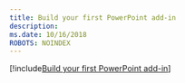 ```yaml
---
title: Build your first PowerPoint add-in
description: 
ms.date: 10/16/2018
ROBOTS: NOINDEX
---
```


[!include[Build your first PowerPoint add-in](../includes/file-get-started-powerpoint.md)]
